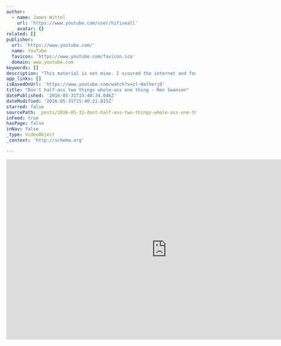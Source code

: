 ```yaml
---
author:
  - name: James Wittel
    url: 'https://www.youtube.com/user/hifiveall'
    avatar: {}
related: []
publisher:
  url: 'https://www.youtube.com/'
  name: YouTube
  favicon: 'https://www.youtube.com/favicon.ico'
  domain: www.youtube.com
keywords: []
description: "This material is not mine. I scoured the internet and found it from people who had taken it from NBC's Parks and Rec."
app_links: []
isBasedOnUrl: 'https://www.youtube.com/watch?v=zl-HalherjQ'
title: "Don't half-ass two things whole-ass one thing - Ron Swanson"
datePublished: '2016-05-31T15:40:34.046Z'
dateModified: '2016-05-31T15:40:21.815Z'
starred: false
sourcePath: _posts/2016-05-31-dont-half-ass-two-things-whole-ass-one-thing-ron-swanson.md
inFeed: true
hasPage: false
inNav: false
_type: VideoObject
_context: 'http://schema.org'

---
```

<iframe src="https://cdn.embedly.com/widgets/media.html?src=https%3A%2F%2Fwww.youtube.com%2Fembed%2Fzl-HalherjQ%3Ffeature%3Doembed&amp;url=http%3A%2F%2Fwww.youtube.com%2Fwatch%3Fv%3Dzl-HalherjQ&amp;image=https%3A%2F%2Fi.ytimg.com%2Fvi%2Fzl-HalherjQ%2Fhqdefault.jpg&amp;key=b7d04c9b404c499eba89ee7072e1c4f7&amp;type=text%2Fhtml&amp;schema=youtube" width="854" height="480" scrolling="no" frameborder="0" allowfullscreen="" style=""></iframe>